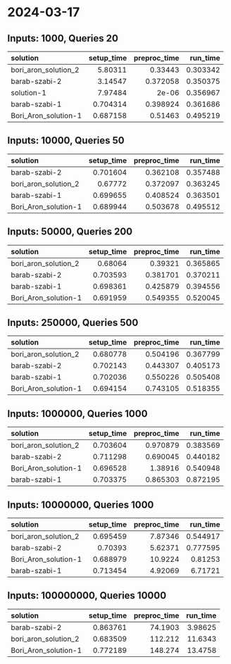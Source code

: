 # 2024-03-17

## Inputs: 1000, Queries 20

| solution             |   setup_time |   preproc_time |   run_time |
|:---------------------|-------------:|---------------:|-----------:|
| bori_aron_solution_2 |     5.80311  |       0.33443  |   0.303342 |
| barab-szabi-2        |     3.14547  |       0.372058 |   0.350375 |
| solution-1           |     7.97484  |       2e-06    |   0.356967 |
| barab-szabi-1        |     0.704314 |       0.398924 |   0.361686 |
| Bori_Aron_solution-1 |     0.687158 |       0.51463  |   0.495219 |

## Inputs: 10000, Queries 50

| solution             |   setup_time |   preproc_time |   run_time |
|:---------------------|-------------:|---------------:|-----------:|
| barab-szabi-2        |     0.701604 |       0.362108 |   0.357488 |
| bori_aron_solution_2 |     0.67772  |       0.372097 |   0.363245 |
| barab-szabi-1        |     0.699655 |       0.408524 |   0.363501 |
| Bori_Aron_solution-1 |     0.689944 |       0.503678 |   0.495512 |

## Inputs: 50000, Queries 200

| solution             |   setup_time |   preproc_time |   run_time |
|:---------------------|-------------:|---------------:|-----------:|
| bori_aron_solution_2 |     0.68064  |       0.39321  |   0.365865 |
| barab-szabi-2        |     0.703593 |       0.381701 |   0.370211 |
| barab-szabi-1        |     0.698361 |       0.425879 |   0.394556 |
| Bori_Aron_solution-1 |     0.691959 |       0.549355 |   0.520045 |

## Inputs: 250000, Queries 500

| solution             |   setup_time |   preproc_time |   run_time |
|:---------------------|-------------:|---------------:|-----------:|
| bori_aron_solution_2 |     0.680778 |       0.504196 |   0.367799 |
| barab-szabi-2        |     0.702143 |       0.443307 |   0.405173 |
| barab-szabi-1        |     0.702036 |       0.550226 |   0.505408 |
| Bori_Aron_solution-1 |     0.694154 |       0.743105 |   0.518355 |

## Inputs: 1000000, Queries 1000

| solution             |   setup_time |   preproc_time |   run_time |
|:---------------------|-------------:|---------------:|-----------:|
| bori_aron_solution_2 |     0.703604 |       0.970879 |   0.383569 |
| barab-szabi-2        |     0.711298 |       0.690045 |   0.440182 |
| Bori_Aron_solution-1 |     0.696528 |       1.38916  |   0.540948 |
| barab-szabi-1        |     0.703375 |       0.865303 |   0.872195 |

## Inputs: 10000000, Queries 1000

| solution             |   setup_time |   preproc_time |   run_time |
|:---------------------|-------------:|---------------:|-----------:|
| bori_aron_solution_2 |     0.695459 |        7.87346 |   0.544917 |
| barab-szabi-2        |     0.70393  |        5.62371 |   0.777595 |
| Bori_Aron_solution-1 |     0.688979 |       10.9224  |   0.81253  |
| barab-szabi-1        |     0.713454 |        4.92069 |   6.71721  |

## Inputs: 100000000, Queries 10000

| solution             |   setup_time |   preproc_time |   run_time |
|:---------------------|-------------:|---------------:|-----------:|
| barab-szabi-2        |     0.863761 |        74.1903 |    3.98625 |
| bori_aron_solution_2 |     0.683509 |       112.212  |   11.6343  |
| Bori_Aron_solution-1 |     0.772189 |       148.274  |   13.4758  |